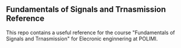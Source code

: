 ## Fundamentals of Signals and Trnasmission Reference

This repo contains a useful reference for the course "Fundamentals of Signals and Trnasmission" for Elecronic enginnering at POLIMI.

 
